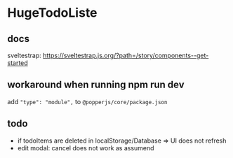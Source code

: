 # HugeTodoListe

## docs

sveltestrap: https://sveltestrap.js.org/?path=/story/components--get-started

## workaround when running npm run dev

add `"type": "module",` to `@popperjs/core/package.json`



## todo

- if todoItems are deleted in localStorage/Database => UI does not refresh
- edit modal: cancel does not work as assumend